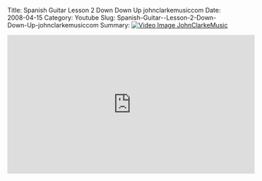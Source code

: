 Title: Spanish Guitar  Lesson 2 Down Down Up johnclarkemusiccom
Date: 2008-04-15
Category: Youtube
Slug: Spanish-Guitar--Lesson-2-Down-Down-Up-johnclarkemusiccom
Summary: <a href="/Spanish-Guitar--Lesson-2-Down-Down-Up-johnclarkemusiccom.html"><img src="https://i.ytimg.com/vi/dV9AOSCCTC0/hqdefault.jpg" alt="Video Image JohnClarkeMusic"></a>

<iframe width="560" height="315" src="https://www.youtube.com/embed/dV9AOSCCTC0" title="YouTube video player" frameborder="0" allow="accelerometer; autoplay; clipboard-write; encrypted-media; gyroscope; picture-in-picture" allowfullscreen></iframe>

